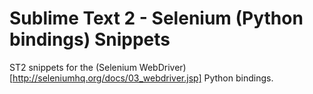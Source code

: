 Sublime Text 2 - Selenium (Python bindings) Snippets
====================================================

ST2 snippets for the (Selenium WebDriver)[http://seleniumhq.org/docs/03_webdriver.jsp] Python bindings.

